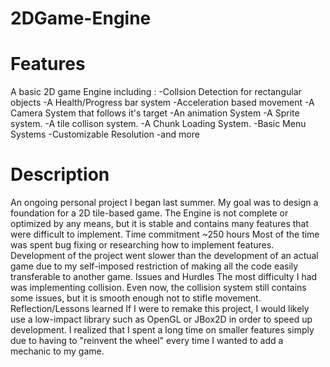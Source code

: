 
# 2DGame-Engine

# Features
A basic 2D game Engine including :
-Collsion Detection for rectangular objects
-A Health/Progress bar system
-Acceleration based movement
-A Camera System that follows it's target
-An animation System
-A Sprite system.
-A tile collison system.
-A Chunk Loading System.
-Basic Menu Systems
-Customizable Resolution
-and more

# Description
An ongoing personal project I began last summer. My goal was to design a foundation for a 2D tile-based game. The Engine is not complete or optimized by any means, but it is stable and contains many features that were difficult to implement.
Time commitment ~250 hours
Most of the time was spent bug fixing or researching how to implement features. 
Development of the project went slower than the development of an actual game due to my self-imposed restriction of making all the code easily transferable to another game.
Issues and Hurdles
The most difficulty I had was implementing collision. Even now, the collision system still contains some issues, but it is smooth enough not to stifle movement.
Reflection/Lessons learned
If I were to remake this project, I would likely use a low-impact library such as OpenGL or JBox2D in order to speed up development. I realized that I spent a long time on smaller features simply due to having to "reinvent the wheel" every time I wanted to add a mechanic to my game. 
